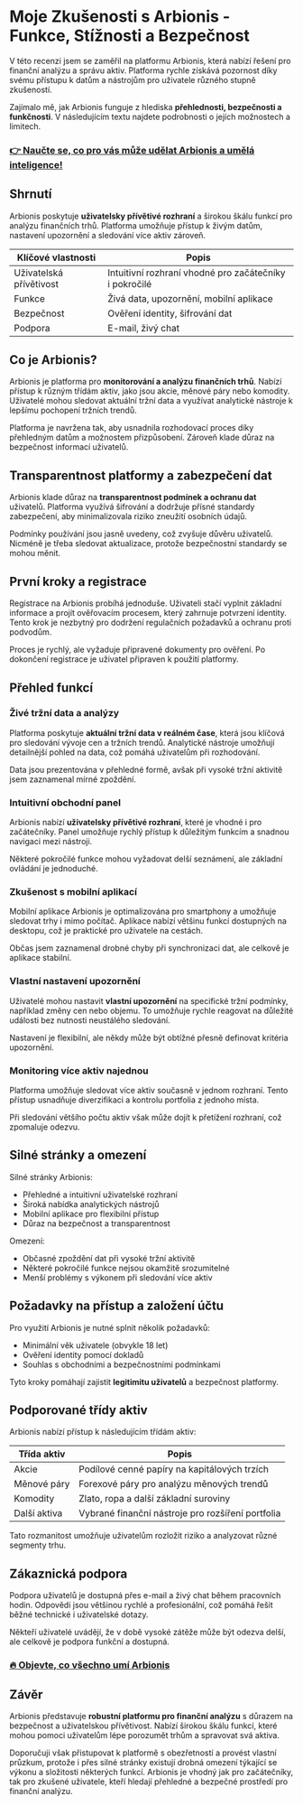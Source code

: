 # Moje Zkušenosti s Arbionis - Funkce, Stížnosti a Bezpečnost
 

V této recenzi jsem se zaměřil na platformu Arbionis, která nabízí řešení pro finanční analýzu a správu aktiv. Platforma rychle získává pozornost díky svému přístupu k datům a nástrojům pro uživatele různého stupně zkušeností.

Zajímalo mě, jak Arbionis funguje z hlediska **přehlednosti, bezpečnosti a funkčnosti**. V následujícím textu najdete podrobnosti o jejích možnostech a limitech.

### [👉 Naučte se, co pro vás může udělat Arbionis a umělá inteligence!](https://tinyurl.com/268hxhn8)
## Shrnutí

Arbionis poskytuje **uživatelsky přívětivé rozhraní** a širokou škálu funkcí pro analýzu finančních trhů. Platforma umožňuje přístup k živým datům, nastavení upozornění a sledování více aktiv zároveň.

| Klíčové vlastnosti        | Popis                                      |
|---------------------------|--------------------------------------------|
| Uživatelská přívětivost   | Intuitivní rozhraní vhodné pro začátečníky i pokročilé |
| Funkce                    | Živá data, upozornění, mobilní aplikace    |
| Bezpečnost                | Ověření identity, šifrování dat             |
| Podpora                   | E-mail, živý chat                           |

## Co je Arbionis?

Arbionis je platforma pro **monitorování a analýzu finančních trhů**. Nabízí přístup k různým třídám aktiv, jako jsou akcie, měnové páry nebo komodity. Uživatelé mohou sledovat aktuální tržní data a využívat analytické nástroje k lepšímu pochopení tržních trendů.

Platforma je navržena tak, aby usnadnila rozhodovací proces díky přehledným datům a možnostem přizpůsobení. Zároveň klade důraz na bezpečnost informací uživatelů.

## Transparentnost platformy a zabezpečení dat

Arbionis klade důraz na **transparentnost podmínek a ochranu dat** uživatelů. Platforma využívá šifrování a dodržuje přísné standardy zabezpečení, aby minimalizovala riziko zneužití osobních údajů.

Podmínky používání jsou jasně uvedeny, což zvyšuje důvěru uživatelů. Nicméně je třeba sledovat aktualizace, protože bezpečnostní standardy se mohou měnit.

## První kroky a registrace

Registrace na Arbionis probíhá jednoduše. Uživateli stačí vyplnit základní informace a projít ověřovacím procesem, který zahrnuje potvrzení identity. Tento krok je nezbytný pro dodržení regulačních požadavků a ochranu proti podvodům.

Proces je rychlý, ale vyžaduje připravené dokumenty pro ověření. Po dokončení registrace je uživatel připraven k použití platformy.

## Přehled funkcí

### Živé tržní data a analýzy

Platforma poskytuje **aktuální tržní data v reálném čase**, která jsou klíčová pro sledování vývoje cen a tržních trendů. Analytické nástroje umožňují detailnější pohled na data, což pomáhá uživatelům při rozhodování.

Data jsou prezentována v přehledné formě, avšak při vysoké tržní aktivitě jsem zaznamenal mírné zpoždění.

### Intuitivní obchodní panel

Arbionis nabízí **uživatelsky přívětivé rozhraní**, které je vhodné i pro začátečníky. Panel umožňuje rychlý přístup k důležitým funkcím a snadnou navigaci mezi nástroji.

Některé pokročilé funkce mohou vyžadovat delší seznámení, ale základní ovládání je jednoduché.

### Zkušenost s mobilní aplikací

Mobilní aplikace Arbionis je optimalizována pro smartphony a umožňuje sledovat trhy i mimo počítač. Aplikace nabízí většinu funkcí dostupných na desktopu, což je praktické pro uživatele na cestách.

Občas jsem zaznamenal drobné chyby při synchronizaci dat, ale celkově je aplikace stabilní.

### Vlastní nastavení upozornění

Uživatelé mohou nastavit **vlastní upozornění** na specifické tržní podmínky, například změny cen nebo objemu. To umožňuje rychle reagovat na důležité události bez nutnosti neustálého sledování.

Nastavení je flexibilní, ale někdy může být obtížné přesně definovat kritéria upozornění.

### Monitoring více aktiv najednou

Platforma umožňuje sledovat více aktiv současně v jednom rozhraní. Tento přístup usnadňuje diverzifikaci a kontrolu portfolia z jednoho místa.

Při sledování většího počtu aktiv však může dojít k přetížení rozhraní, což zpomaluje odezvu.

## Silné stránky a omezení

Silné stránky Arbionis:

- Přehledné a intuitivní uživatelské rozhraní  
- Široká nabídka analytických nástrojů  
- Mobilní aplikace pro flexibilní přístup  
- Důraz na bezpečnost a transparentnost  

Omezení:

- Občasné zpoždění dat při vysoké tržní aktivitě  
- Některé pokročilé funkce nejsou okamžitě srozumitelné  
- Menší problémy s výkonem při sledování více aktiv  

## Požadavky na přístup a založení účtu

Pro využití Arbionis je nutné splnit několik požadavků:

- Minimální věk uživatele (obvykle 18 let)  
- Ověření identity pomocí dokladů  
- Souhlas s obchodními a bezpečnostními podmínkami  

Tyto kroky pomáhají zajistit **legitimitu uživatelů** a bezpečnost platformy.

## Podporované třídy aktiv

Arbionis nabízí přístup k následujícím třídám aktiv:

| Třída aktiv  | Popis                                  |
|--------------|----------------------------------------|
| Akcie        | Podílové cenné papíry na kapitálových trzích |
| Měnové páry  | Forexové páry pro analýzu měnových trendů |
| Komodity     | Zlato, ropa a další základní suroviny  |
| Další aktiva | Vybrané finanční nástroje pro rozšíření portfolia |

Tato rozmanitost umožňuje uživatelům rozložit riziko a analyzovat různé segmenty trhu.

## Zákaznická podpora

Podpora uživatelů je dostupná přes e-mail a živý chat během pracovních hodin. Odpovědi jsou většinou rychlé a profesionální, což pomáhá řešit běžné technické i uživatelské dotazy.

Někteří uživatelé uvádějí, že v době vysoké zátěže může být odezva delší, ale celkově je podpora funkční a dostupná.

### [🔥 Objevte, co všechno umí Arbionis](https://tinyurl.com/268hxhn8)
## Závěr

Arbionis představuje **robustní platformu pro finanční analýzu** s důrazem na bezpečnost a uživatelskou přívětivost. Nabízí širokou škálu funkcí, které mohou pomoci uživatelům lépe porozumět trhům a spravovat svá aktiva.

Doporučuji však přistupovat k platformě s obezřetností a provést vlastní průzkum, protože i přes silné stránky existují drobná omezení týkající se výkonu a složitosti některých funkcí. Arbionis je vhodný jak pro začátečníky, tak pro zkušené uživatele, kteří hledají přehledné a bezpečné prostředí pro finanční analýzu.